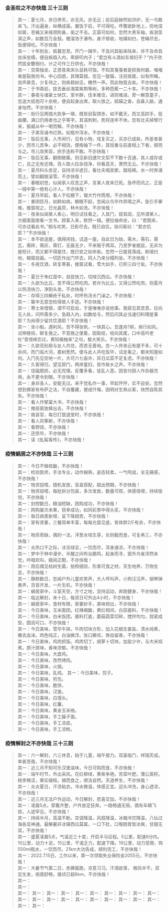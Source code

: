 ### 金圣叹之不亦快哉 三十三则
>其一：夏七月，赤日停天，亦无风，亦无云；前后庭赫然如洪炉，无一鸟敢来飞。汗出遍身，纵横成渠。置饭于前，不可得吃。呼簟欲卧地上，则地湿如膏，苍蝇又来缘颈附鼻，驱之不去。正莫可如何，忽然大黑车轴，疾澍澎湃之声，如数百万金鼓。檐溜浩于瀑布。身汗顿收，地燥如扫，苍蝇尽去，饭便得吃。不亦快哉！      
其一：十年别友，抵暮忽至。开门一揖毕，不及问其船来陆来，并不及命其坐床坐榻，便自疾趋入内，卑辞叩内子；“君岂有斗酒如东坡妇乎？”内子欣然拔金簪相付。计之可作三日供也。不亦快哉！      
其一：空斋独坐，正思夜来床头鼠耗可恼，不知其戛戛者是损我何器，嗤嗤者是裂我何书。中心回惑，其理莫措，忽见一狻猫，注目摇尾，似有所睹。敛声屏息，少复待之，则疾趋如见，橄然一声。而此物竟去矣。不亦快哉！      
其一：于书斋前，拔去垂丝海棠紫荆等树，多种芭蕉一二十本。不亦快哉！      
其一：春夜与诸豪士快饮，至半醉，住本难住，进则难进。旁一解意童子，忽送大纸炮可十余枚，便自起身出席，取火放之。硫磺之香，自鼻入脑，通身怡然。不亦快哉！      
其一：街行见两措大执争一理，既皆目裂颈赤，如不戴天，而又高拱手，低曲腰，满口仍用者也之乎等字。其语刺刺，势将连年不休。忽有壮夫掉臂行来，振威从中一喝而解。不亦快哉！      
其一：子弟背诵书烂熟，如瓶中泻水。不亦快哉！      
其一：饭后无事，入市闲行，见有小物，戏复买之，买亦已成矣，所差者甚少，而市儿苦争，必不相饶，便掏袖下一件，其轻重与前直相上下者，掷而与之。市儿改笑容，拱手连称不敢。不亦快哉！    
其一：饭后无事，翻倒敞箧。则见新旧逋欠文契不下数十百通，其人或存或亡，总之无有还理。背人取火拉杂烧净，仰看高天，萧然无云。不亦快哉！    
其一：夏月科头赤足，自持凉伞遮日，看壮夫唱吴歌，踏桔槔。水一时奔涌而上，譬如翻银滚雪。不亦快哉！    
其一：春眠初觉，似闻家人叹息之声，言某人夜来已死。急呼而讯之，正是―城中第一绝有心计人。不亦快哉！    
其一：夏月早起，看人于松棚下，锯大竹作筒用。不亦快哉！    
其一：重阴匝月，如醉如病，朝眠不起，忽闻众鸟毕作弄晴之声，急引手搴帷，推窗视之，日光晶荧，林木如洗。不亦快哉！    
其一：夜来似闻某人素心，明日试往看之。入其门，窥其闺，见所谓某人，方据案面南看一文书。顾客入来，默然一揖。便拉袖命坐，曰：“君既来，可亦试看此书。”相与欢笑，日影尽去。既已自饥，徐问客曰：“君亦饥耶？”不亦快哉！    
其一：本不欲造屋，偶得闲钱，试造一屋。自此日为始，需木，需石，需瓦，需砖，需灰，需钉，无晨无夕，不来聒于两耳。乃至罗雀掘鼠，无非为屋校计，而又都不得屋住，既已安之如命矣。忽然一日屋竟落成。刷墙扫地，糊窗挂画。一切匠作出门毕去，同人乃来分榻列坐。不亦快哉！    
其一：冬夜饮酒，转复寒甚，推窗试看，雪大如手，已积三四寸矣。不亦快哉！    
其一：夏日于朱红盘中，自拔快刀，切绿沉西瓜。不亦快哉！    
其一：久欲为比丘，苦不得公然吃肉。若许为比丘，又得公然吃肉，则夏月以热汤快刀，净割头发。不亦快哉！    
其一：存得三四癞疮于私处，时呼热汤关门澡之。不亦快哉！    
其一：箧中无意忽检得故人手迹。不亦快哉！    
其一：寒士来借银，谓不可启齿，于是唯唯亦说他事。我窥见其苦意，拉向无人处，问所需多少。急趋入内，如数给与，然后问其必当速归料理是事耶？为尚得少留共饮酒耶？不亦快哉！    
其一：坐小船，遇利风，苦不得张帆，一快其心。忽逢舟?舸，疾行如风。试伸挽钩，聊复挽之。不意挽之便着，因取缆，缆向其尾，口中高吟老杜“青惜峰峦过，黄知橘柚来”之句，极大笑乐。不亦快哉！    
其一：久欲觅别居与友人共住，而苦无善地。忽一人传来云有屋不多，可十余间，而门临大河，嘉树葱然。便与此人共吃饭毕，试走看之，都未知屋如何。入门先见空地一片，大可六七亩许，异日瓜菜不足复虑。不亦快哉！    
其一：久客得归，望见郭门，两岸童妇，皆作故乡之声。不亦快哉！    
其一：佳磁既损，必无完理。反覆多看，徒乱人意。因宣付厨人作杂器充用，永不更令到眼。不亦快哉！    
其一：身非圣人，安能无过。来不觉私作一事，早起怦怦，实不自安。忽然想到佛家有布萨之法，不自覆藏，便成忏悔，因明对生熟众客，快然自陈其失。不亦快哉！    
其一：看人作擘窠大书，不亦快哉！    
其一：推纸窗放蜂出去，不亦快哉！    
其一：做县官，每日打鼓退堂时，不亦快哉！    
其一：看人风筝断，不亦快哉！    
其一：看野烧，不亦快哉！    
其一：还债毕，不亦快哉！    
其一：读《虬髯客传》，不亦快哉！    
> 
### 疫情蜗居之不亦快哉 三十三则
>其一：今日不做核酸，不亦快哉！  
其一：检验医师，手法专业，动作娴熟，姿态轻柔，一气呵成，全无痛感，不亦快哉！  
其一：物资投喂，随机发放，盲盒搭配，超出预期，不亦快哉！  
其一：物资投喂，每批拆分包装，多次发放，数量可观，体感倍增，持续愉悦，不亦快哉！  
其一：封控数日，粮油短缺，团购成功，不亦快哉！  
其一：网购屡次未果，侥幸成功，如同彩票中得头奖，不亦快哉！  
其一：每日病患新增，呈下降趋势，不亦快哉！  
其一：家有贤妻，三餐简单丰富，每每光盘见底，皆体胖2斤有余，不亦快哉！  
其一：物资奇缺，偶的一法，洋葱水培生芽，长则截而食，可复再三，不亦快哉！    
其一：炎热口干之际，冰冻绿豆，一饮而尽，浑身通凉，不亦快哉！  
其一：梦中于林中漫步，半醒之间布谷脆鸣，起身而寻，窗外鸟雀浑然未觉，吟唱欢叫，嬉闹正酣，不亦快哉！    
其一：雨后偶见枯树生菌，拍照细验，形类可食之材，天生地养，万物生息，不亦快哉！      
其一：静默数日，忽闻户外儿童欢笑声，大人呼叫声，小狗汪汪声，钢琴弹奏声，百音齐发，一片生机，不亦快哉！    
其一：蜗居家中，斗室天空，方寸之地，坚持运动，奔跑健身，不亦快哉！    
其一：临近解封，末十日，每双日可外出4小时，不亦快哉！  
其一：蜗居家中，食材有限，家妻妙手，美味频出，不亦快哉！  
其一：今日美味，玉米面团。红辣褐酸，黄红相间，白蒜酱料，不亦快哉！  
其一：今日美味，白米饭团。酱料打底，蘑菇蔬菜切碎，搅拌均匀。捏紧成型，圆润可口，不亦快哉！  
其一：今日美味，雪华牛排。牛肉切块方形，加入花椒生姜盐，清水炖煮，撇去血沫。肉色纯正，白油微浮。张口撕咬，唇齿留香，不亦快哉！  
其一：今日美味，鸡肉抓饭。鸡肉切丁，胡萝卜切块，加盐少许，与大米炖煮。原汁原味，香味浓郁。不亦快哉！  
其一：今日美味，大盘鸡。  
其一：今日美味，孜然烤肉。  
其一：今日美味，火锅。  
其一：今日美味，乱炖。 
其一：今日美味，饺子。  
其一：今日美味，煎包。  
其一：今日美味，脆饼。  
其一：今日美味，汉堡。  
其一：今日美味，白馒头。  
其一：今日美味，红薯。  
其一：今日美味，黄金玉米络。  
其一：今日美味，手工臊子面。  
其一：今日美味，手工凉皮。  
其一：今日美味，手工凉粉。   
> 
### 疫情解封之不亦快哉 三十三则
>其一：六一解封，六三休息，始于儿童，端午接力。双喜临门，祥瑞天成。幸甚至哉，不亦快哉！  
其一：近三月不知可乐汉堡滋味，今日可购而食，不亦快哉！  
其一：端午时节，外出采风。花红柳绿，黄紫争艳。苦菜叶肥，蒲公英籽。桃李微涩，果实缀枝。摘而食之，顺法自然。天道养生，不亦快哉！  
其一：炎炎夏日，汗渍粘衣。冷水微温，体感正宜。迎头冲洗，身心透凉，不亦快哉！  
其一：近三月无法户外运动，今日解封，悲喜交加，不亦快哉！  
其一：凌晨5点，穿戴齐整，户外放足狂奔。一路畅通无阻，偶有车辆飞掠，人迹罕见，不亦快哉！      
其一：持续半月，高温不断。空调降温，风扇降温，冰箱冷饮降温，八仙过海各显神通。最解暑非冰镇西瓜莫属，一口下肚，口喉肠胃皆冰爽，甘甜无双，不亦快哉！   
其一：盛夏凌晨5点，气温近三十度，开启半马征程。5公里，配速6分内。10公里，动力十足。15公里，干渴乏力，配速下降。19公里，动力受限，购550ml瓶水，一饮而尽。21km大功告成，顺利完工，不亦快哉！   
其一：2022.7.15日，工作以来，第一次领取失业保险金2055元，不亦快哉！  
其一：大暑节气第二日，赤膊晨跑，凉意习习。汗滴欲落， 微风半干。双足生发，倍感舒畅，俄顷已超6km，不亦快哉！  
其一：   
其一：   
其一： 
其一： 
其一： 
其一： 
其一： 
其一： 
其一： 
其一： 
其一： 
其一： 
其一： 
其一： 
其一： 
其一： 
其一： 
其一： 
其一： 
其一： 
其一： 
其一： 
其一： 
其一： 
> 
